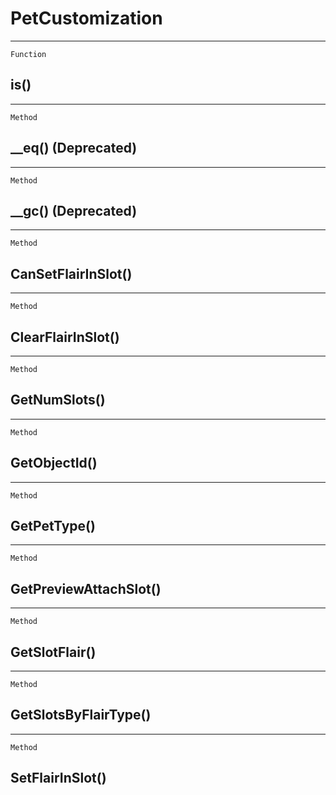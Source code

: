 PetCustomization
================

------------------------------------------------------------------------

`Function`

is()
----

------------------------------------------------------------------------

`Method`

\_\_eq() (Deprecated)
---------------------

------------------------------------------------------------------------

`Method`

\_\_gc() (Deprecated)
---------------------

------------------------------------------------------------------------

`Method`

CanSetFlairInSlot()
-------------------

------------------------------------------------------------------------

`Method`

ClearFlairInSlot()
------------------

------------------------------------------------------------------------

`Method`

GetNumSlots()
-------------

------------------------------------------------------------------------

`Method`

GetObjectId()
-------------

------------------------------------------------------------------------

`Method`

GetPetType()
------------

------------------------------------------------------------------------

`Method`

GetPreviewAttachSlot()
----------------------

------------------------------------------------------------------------

`Method`

GetSlotFlair()
--------------

------------------------------------------------------------------------

`Method`

GetSlotsByFlairType()
---------------------

------------------------------------------------------------------------

`Method`

SetFlairInSlot()
----------------
